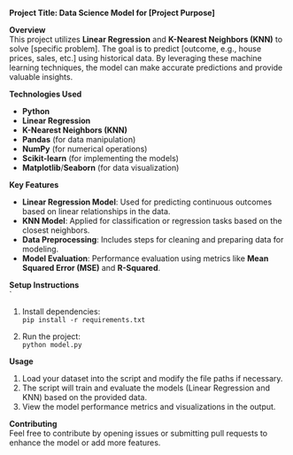  **Project Title: Data Science Model for [Project Purpose]**

**Overview**  
This project utilizes **Linear Regression** and **K-Nearest Neighbors (KNN)** to solve [specific problem]. The goal is to predict [outcome, e.g., house prices, sales, etc.] using historical data. By leveraging these machine learning techniques, the model can make accurate predictions and provide valuable insights.

 **Technologies Used**  
- **Python**
- **Linear Regression**
- **K-Nearest Neighbors (KNN)**
- **Pandas** (for data manipulation)
- **NumPy** (for numerical operations)
- **Scikit-learn** (for implementing the models)
- **Matplotlib**/**Seaborn** (for data visualization)

 **Key Features**  
- **Linear Regression Model**: Used for predicting continuous outcomes based on linear relationships in the data.
- **KNN Model**: Applied for classification or regression tasks based on the closest neighbors.
- **Data Preprocessing**: Includes steps for cleaning and preparing data for modeling.
- **Model Evaluation**: Performance evaluation using metrics like **Mean Squared Error (MSE)** and **R-Squared**.

 **Setup Instructions**  
`
  
1. Install dependencies:  
    `pip install -r requirements.txt`

2. Run the project:  
    `python model.py`

 **Usage**  
1. Load your dataset into the script and modify the file paths if necessary.  
2. The script will train and evaluate the models (Linear Regression and KNN) based on the provided data.  
3. View the model performance metrics and visualizations in the output.

 **Contributing**  
Feel free to contribute by opening issues or submitting pull requests to enhance the model or add more features.

